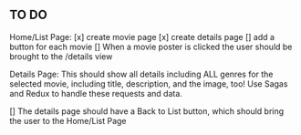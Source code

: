 ## TO DO 

Home/List Page: 
[x] create movie page
[x] create details page 
[] add a button for each movie 
[] When a movie poster is clicked the user should be brought to the /details view 


Details Page: 
This should show all details including ALL genres for the selected movie, including title, description, and the image, too! Use Sagas and Redux to handle these requests and data.

[] The details page should have a Back to List button, which should bring the user to the Home/List Page
